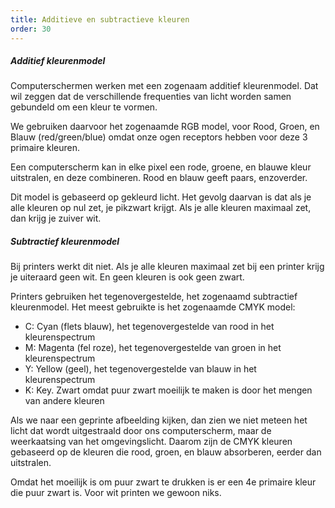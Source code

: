```yaml
---
title: Additieve en subtractieve kleuren
order: 30
---
```


##### Additief kleurenmodel

Computerschermen werken met een zogenaam additief kleurenmodel.
Dat wil zeggen dat de verschillende frequenties van licht worden samen
gebundeld om een kleur te vormen.

We gebruiken daarvoor het zogenaamde RGB model, voor Rood, Groen, en Blauw (red/green/blue)
omdat onze ogen receptors hebben voor deze 3 primaire kleuren.

Een computerscherm kan in elke pixel een rode, groene, en blauwe kleur uitstralen,
en deze combineren.  Rood en blauw geeft paars, enzoverder. 

Dit model is gebaseerd op gekleurd licht.
Het gevolg daarvan is dat als je alle kleuren op nul zet, je pikzwart krijgt.
Als je alle kleuren maximaal zet, dan krijg je zuiver wit.

##### Subtractief kleurenmodel

Bij printers werkt dit niet. Als je alle kleuren maximaal zet bij een printer krijg
je uiteraard geen wit. En geen kleuren is ook geen zwart.

Printers gebruiken het tegenovergestelde, het zogenaamd subtractief kleurenmodel.
Het meest gebruikte is het zogenaamde CMYK model:

 - C: Cyan (flets blauw), het tegenovergestelde van rood in het kleurenspectrum
 - M: Magenta (fel roze), het tegenovergestelde van groen in het kleurenspectrum
 - Y: Yellow (geel), het tegenovergestelde van blauw in het kleurenspectrum
 - K: Key. Zwart omdat puur zwart moeilijk te maken is door het mengen van andere kleuren

Als we naar een geprinte afbeelding kijken, dan zien we niet meteen het licht
dat wordt uitgestraald door ons computerscherm, maar de weerkaatsing van het omgevingslicht.
Daarom zijn de CMYK kleuren gebaseerd op de kleuren die rood, groen, en blauw absorberen,
eerder dan uitstralen.

Omdat het moeilijk is om puur zwart te drukken is er een 4e primaire kleur die puur zwart is.
Voor wit printen we gewoon niks.
